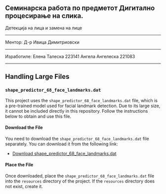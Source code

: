 Семинарска работа по предметот Дигитално процесирање на слика.
---------------------------------------------------------------

Детекција на лица и замена на лице

---------------------------------------------------------------
Ментор:
Д-р Ивица Димитриовски
_______________________________________________________________
Изработиле:
Елена Талеска 223141
Ангела Ангелеска 221083

________________________________________________________________
## Handling Large Files

### `shape_predictor_68_face_landmarks.dat`

This project uses the `shape_predictor_68_face_landmarks.dat` file, which is a pre-trained model used for facial landmark detection. Due to its large size, it cannot be included directly in this repository. Follow the instructions below to obtain and use this file.

#### Download the File

You need to download the `shape_predictor_68_face_landmarks.dat` file separately. You can download it from the following link:

- [Download shape_predictor_68_face_landmarks.dat](https://github.com/italojs/facial-landmarks-recognition/blob/master/shape_predictor_68_face_landmarks.dat)

#### Place the File

Once downloaded, place the `shape_predictor_68_face_landmarks.dat` file into the `resources` directory of the project. If the `resources` directory does not exist, create it.
